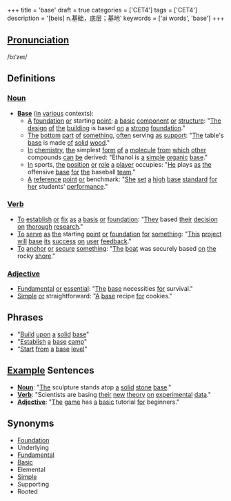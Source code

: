 +++
title = 'base'
draft = true
categories = ['CET4']
tags = ['CET4']
description = '[beis] n.基础，底层；基地'
keywords = ['ai words', 'base']
+++

## [Pronunciation](/post/pronunciation/)
/bɪˈzeɪ/

## Definitions
### [Noun](/post/noun/)
- **[Base](/post/base/)** ([in](/post/in/) [various](/post/various/) contexts):
  - [A](/post/a/) [foundation](/post/foundation/) [or](/post/or/) starting [point](/post/point/); [a](/post/a/) [basic](/post/basic/) [component](/post/component/) [or](/post/or/) [structure](/post/structure/): "[The](/post/the/) [design](/post/design/) [of](/post/of/) [the](/post/the/) [building](/post/building/) is based [on](/post/on/) [a](/post/a/) [strong](/post/strong/) [foundation](/post/foundation/)."
  - [The](/post/the/) [bottom](/post/bottom/) [part](/post/part/) [of](/post/of/) [something](/post/something/), [often](/post/often/) serving [as](/post/as/) [support](/post/support/): "[The](/post/the/) table's [base](/post/base/) is made [of](/post/of/) [solid](/post/solid/) [wood](/post/wood/)."
  - [In](/post/in/) [chemistry](/post/chemistry/), [the](/post/the/) simplest [form](/post/form/) [of](/post/of/) [a](/post/a/) [molecule](/post/molecule/) [from](/post/from/) [which](/post/which/) [other](/post/other/) compounds [can](/post/can/) [be](/post/be/) derived: "Ethanol is [a](/post/a/) [simple](/post/simple/) [organic](/post/organic/) [base](/post/base/)."
  - [In](/post/in/) sports, [the](/post/the/) [position](/post/position/) [or](/post/or/) [role](/post/role/) [a](/post/a/) [player](/post/player/) occupies: "[He](/post/he/) plays [as](/post/as/) [the](/post/the/) offensive [base](/post/base/) [for](/post/for/) [the](/post/the/) baseball [team](/post/team/)."
  - [A](/post/a/) [reference](/post/reference/) [point](/post/point/) [or](/post/or/) benchmark: "[She](/post/she/) [set](/post/set/) [a](/post/a/) [high](/post/high/) [base](/post/base/) [standard](/post/standard/) [for](/post/for/) [her](/post/her/) students' [performance](/post/performance/)."

### [Verb](/post/verb/)
- [To](/post/to/) [establish](/post/establish/) [or](/post/or/) [fix](/post/fix/) [as](/post/as/) [a](/post/a/) [basis](/post/basis/) [or](/post/or/) [foundation](/post/foundation/): "[They](/post/they/) based [their](/post/their/) [decision](/post/decision/) [on](/post/on/) [thorough](/post/thorough/) [research](/post/research/)."
- [To](/post/to/) [serve](/post/serve/) [as](/post/as/) [the](/post/the/) starting [point](/post/point/) [or](/post/or/) [foundation](/post/foundation/) [for](/post/for/) [something](/post/something/): "[This](/post/this/) [project](/post/project/) [will](/post/will/) [base](/post/base/) [its](/post/its/) [success](/post/success/) [on](/post/on/) [user](/post/user/) [feedback](/post/feedback/)."
- [To](/post/to/) [anchor](/post/anchor/) [or](/post/or/) [secure](/post/secure/) [something](/post/something/): "[The](/post/the/) [boat](/post/boat/) was securely based [on](/post/on/) [the](/post/the/) rocky [shore](/post/shore/)."

### [Adjective](/post/adjective/)
- [Fundamental](/post/fundamental/) [or](/post/or/) [essential](/post/essential/): "[The](/post/the/) [base](/post/base/) necessities [for](/post/for/) survival."
- [Simple](/post/simple/) [or](/post/or/) straightforward: "[A](/post/a/) [base](/post/base/) recipe [for](/post/for/) cookies."

## Phrases
- "[Build](/post/build/) [upon](/post/upon/) [a](/post/a/) [solid](/post/solid/) [base](/post/base/)"
- "[Establish](/post/establish/) [a](/post/a/) [base](/post/base/) [camp](/post/camp/)"
- "[Start](/post/start/) [from](/post/from/) [a](/post/a/) [base](/post/base/) [level](/post/level/)"

## [Example](/post/example/) Sentences
- **[Noun](/post/noun/)**: "[The](/post/the/) sculpture stands atop [a](/post/a/) [solid](/post/solid/) [stone](/post/stone/) [base](/post/base/)."
- **[Verb](/post/verb/)**: "Scientists are basing [their](/post/their/) [new](/post/new/) [theory](/post/theory/) [on](/post/on/) [experimental](/post/experimental/) [data](/post/data/)."
- **[Adjective](/post/adjective/)**: "[The](/post/the/) [game](/post/game/) has [a](/post/a/) [basic](/post/basic/) tutorial [for](/post/for/) beginners."

## Synonyms
- [Foundation](/post/foundation/)
- Underlying
- [Fundamental](/post/fundamental/)
- [Basic](/post/basic/)
- Elemental
- [Simple](/post/simple/)
- Supporting
- Rooted
